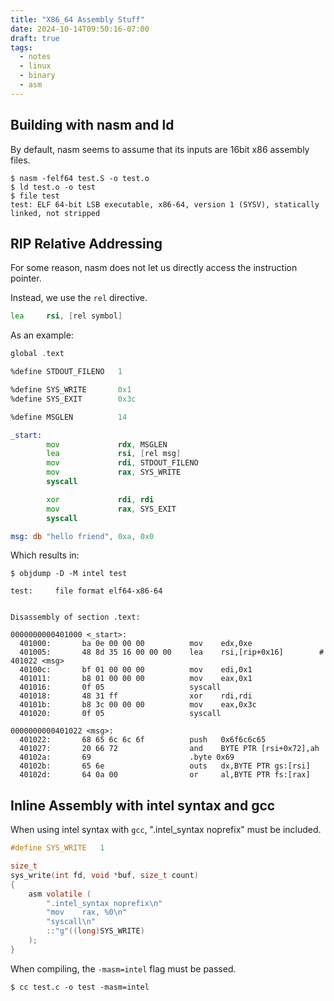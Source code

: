 ```yaml
---
title: "X86_64 Assembly Stuff"
date: 2024-10-14T09:50:16-07:00
draft: true
tags:
  - notes
  - linux
  - binary
  - asm
---
```


## Building with nasm and ld
By default, nasm seems to assume that its inputs are 16bit x86 assembly files.

```console
$ nasm -felf64 test.S -o test.o
$ ld test.o -o test
$ file test
test: ELF 64-bit LSB executable, x86-64, version 1 (SYSV), statically linked, not stripped
```

## RIP Relative Addressing
For some reason, nasm does not let us directly access the instruction pointer.

Instead, we use the `rel` directive.
```asm
lea     rsi, [rel symbol]
```

As an example:

```asm
global .text

%define STDOUT_FILENO   1

%define SYS_WRITE       0x1
%define SYS_EXIT        0x3c

%define MSGLEN          14

_start:
        mov             rdx, MSGLEN
        lea             rsi, [rel msg]
        mov             rdi, STDOUT_FILENO
        mov             rax, SYS_WRITE
        syscall

        xor             rdi, rdi
        mov             rax, SYS_EXIT
        syscall

msg: db "hello friend", 0xa, 0x0

```

Which results in:
```console
$ objdump -D -M intel test 

test:     file format elf64-x86-64


Disassembly of section .text:

0000000000401000 <_start>:
  401000:       ba 0e 00 00 00          mov    edx,0xe
  401005:       48 8d 35 16 00 00 00    lea    rsi,[rip+0x16]        # 401022 <msg>
  40100c:       bf 01 00 00 00          mov    edi,0x1
  401011:       b8 01 00 00 00          mov    eax,0x1
  401016:       0f 05                   syscall
  401018:       48 31 ff                xor    rdi,rdi
  40101b:       b8 3c 00 00 00          mov    eax,0x3c
  401020:       0f 05                   syscall

0000000000401022 <msg>:
  401022:       68 65 6c 6c 6f          push   0x6f6c6c65
  401027:       20 66 72                and    BYTE PTR [rsi+0x72],ah
  40102a:       69                      .byte 0x69
  40102b:       65 6e                   outs   dx,BYTE PTR gs:[rsi]
  40102d:       64 0a 00                or     al,BYTE PTR fs:[rax]

```

## Inline Assembly with intel syntax and gcc

When using intel syntax with `gcc`, ".intel_syntax noprefix" must be included.

```c
#define SYS_WRITE   1

size_t 
sys_write(int fd, void *buf, size_t count)
{
    asm volatile (
        ".intel_syntax noprefix\n"
        "mov    rax, %0\n"
        "syscall\n"
        ::"g"((long)SYS_WRITE)
    );
}
```

When compiling, the `-masm=intel` flag must be passed.

```console
$ cc test.c -o test -masm=intel
```
